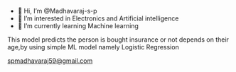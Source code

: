 - 👋 Hi, I’m @Madhavaraj-s-p
- 👀 I’m interested in Electronics and Artificial intelligence 
- 🌱 I’m currently learning Machine learning 

This model predicts the person is bought insurance or not depends on their age,by using simple ML model namely Logistic Regression

spmadhavaraj59@gmail.com
